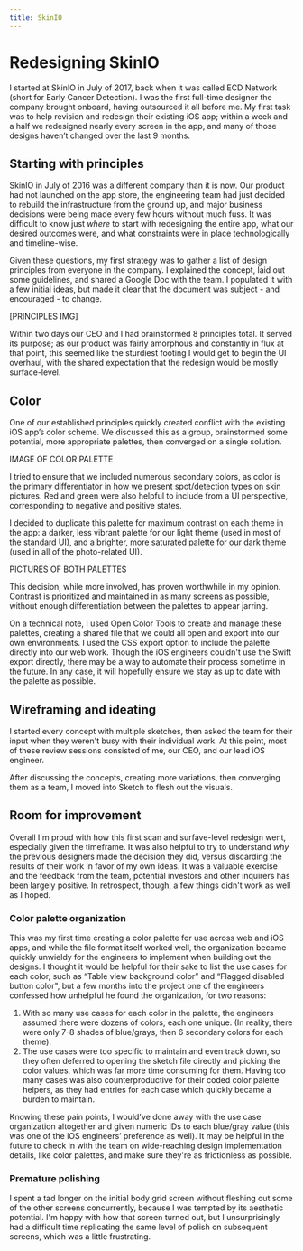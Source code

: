```yaml
---
title: SkinIO
---
```


# Redesigning SkinIO
I started at SkinIO in July of 2017, back when it was called ECD Network (short for Early Cancer Detection). I was the first full-time designer the company brought onboard, having outsourced it all before me. My first task was to help revision and redesign their existing iOS app; within a week and a half we redesigned nearly every screen in the app, and many of those designs haven’t changed over the last 9 months.


## Starting with principles

SkinIO in July of 2016 was a different company than it is now. Our product had not launched on the app store, the engineering team had just decided to rebuild the infrastructure from the ground up, and major business decisions were being made every few hours without much fuss. It was difficult to know just *where* to start with redesigning the entire app, what our desired outcomes were, and what constraints were in place technologically and timeline-wise. 

Given these questions, my first strategy was to gather a list of design principles from everyone in the company. I explained the concept, laid out some guidelines, and shared a Google Doc with the team. I populated it with a few initial ideas, but made it clear that the document was subject - and encouraged - to change.

[PRINCIPLES IMG]

Within two days our CEO and I had brainstormed 8 principles total. It served its purpose; as our product was fairly amorphous and constantly in flux at that point, this seemed like the sturdiest footing I would get to begin the UI overhaul, with the shared expectation that the redesign would be mostly surface-level. 


## Color

One of our established principles quickly created conflict with the existing iOS app’s color scheme. We discussed this as a group, brainstormed some potential, more appropriate palettes, then converged on a single solution. 

IMAGE OF COLOR PALETTE

I tried to ensure that we included numerous secondary colors, as color is the primary differentiator in how we present spot/detection types on skin pictures. Red and green were also helpful to include from a UI perspective, corresponding to negative and positive states.

I decided to duplicate this palette for maximum contrast on each theme in the app: a darker, less vibrant palette for our light theme (used in most of the standard UI), and a brighter, more saturated palette for our dark theme (used in all of the photo-related UI).

PICTURES OF BOTH PALETTES

This decision, while more involved, has proven worthwhile in my opinion. Contrast is prioritized and maintained in as many screens as possible, without enough differentiation between the palettes to appear jarring. 

On a technical note, I used Open Color Tools to create and manage these palettes, creating a shared file that we could all open and export into our own environments. I used the CSS export option to include the palette directly into our web work. Though the iOS engineers couldn't use the Swift export directly, there may be a way to automate their process sometime in the future. In any case, it will hopefully ensure we stay as up to date with the palette as possible. 

## Wireframing and ideating

I started every concept with multiple sketches, then asked the team for their input when they weren't busy with their individual work. At this point, most of these review sessions consisted of me, our CEO, and our lead iOS engineer.

After discussing the concepts, creating more variations, then converging them as a team, I moved into Sketch to flesh out the visuals. 


## Room for improvement 

Overall I'm proud with how this first scan and surfave-level redesign went, especially given the timeframe. It was also helpful to try to understand *why* the previous designers made the decision they did, versus discarding the results of their work in favor of my own ideas. It was a valuable exercise and the feedback from the team, potential investors and other inquirers has been largely positive. In retrospect, though, a few things didn't work as well as I hoped. 

### Color palette organization
This was my first time creating a color palette for use across web and iOS apps, and while the file format itself worked well, the organization became quickly unwieldy for the engineers to implement when building out the designs. I thought it would be helpful for their sake to list the use cases for each color, such as “Table view background color” and “Flagged disabled button color", but a few months into the project one of the engineers confessed how unhelpful he found the organization, for two reasons:

1. With so many use cases for each color in the palette, the engineers assumed there were dozens of colors, each one unique. (In reality, there were only 7-8 shades of blue/grays, then 6 secondary colors for each theme).
2. The use cases were too specific to maintain and even track down, so they often deferred to opening the sketch file directly and picking the color values, which was far more time consuming for them. Having too many cases was also counterproductive for their coded color palette helpers, as they had entries for each case which quickly became a burden to maintain. 

Knowing these pain points, I would've done away with the use case organization altogether and given numeric IDs to each blue/gray value (this was one of the iOS engineers’ preference as well). It may be helpful in the future to check in with the team on wide-reaching design implementation details, like color palettes, and make sure they're as frictionless as possible. 

### Premature polishing
I spent a tad longer on the initial body grid screen without fleshing out some of the other screens concurrently, because I was tempted by its aesthetic potential. I'm happy with how that screen turned out, but I unsurprisingly had a difficult time replicating the same level of polish on subsequent screens, which was a little frustrating. 

